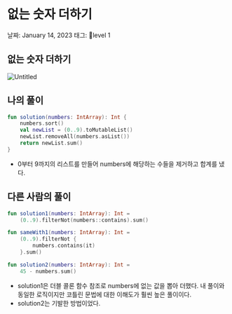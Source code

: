 # 없는 숫자 더하기

날짜: January 14, 2023
태그: level 1

## 없는 숫자 더하기

![Untitled](%E1%84%8B%E1%85%A5%E1%86%B9%E1%84%82%E1%85%B3%E1%86%AB%20%E1%84%89%E1%85%AE%E1%86%BA%E1%84%8C%E1%85%A1%20%E1%84%83%E1%85%A5%E1%84%92%E1%85%A1%E1%84%80%E1%85%B5%201a4e0ded47fd46ba9f800ce203aeafd5/Untitled.png)

## 나의 풀이

```kotlin
fun solution(numbers: IntArray): Int {
    numbers.sort()
    val newList = (0..9).toMutableList()
    newList.removeAll(numbers.asList())
    return newList.sum()
}
```

- 0부터 9까지의 리스트를 만들어 numbers에 해당하는 수들을 제거하고 합계를 냈다.

## 다른 사람의 풀이

```kotlin
fun solution1(numbers: IntArray): Int = 
	(0..9).filterNot(numbers::contains).sum()

fun sameWith1(numbers: IntArray): Int = 
	(0..9).filterNot {
        numbers.contains(it)
    }.sum()

fun solution2(numbers: IntArray): Int = 
	45 - numbers.sum()
```

- solution1은 더블 콜론 함수 참조로 numbers에 없는 값을 뽑아 더했다. 내 풀이와 동일한 로직이지만 코틀린 문법에 대한 이해도가 훨씬 높은 풀이이다.
- solution2는 기발한 방법이었다.